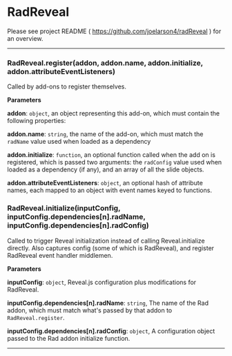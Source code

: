 # RadReveal

Please see project README ( https://github.com/joelarson4/radReveal ) for an overview.



* * *

### RadReveal.register(addon, addon.name, addon.initialize, addon.attributeEventListeners) 

Called by add-ons to register themselves.

**Parameters**

**addon**: `object`, an object representing this add-on, which must contain the following properties:

**addon.name**: `string`, the name of the add-on, which must match the `radName` value used when loaded as a dependency

**addon.initialize**: `function`, an optional function called when the add on is registered, which is passed two arguments: the 
    `radConfig` value used when loaded as a dependency (if any), and an array of all the slide objects.

**addon.attributeEventListeners**: `object`, an optional hash of attribute names, each mapped to an object with event names keyed 
    to functions.



### RadReveal.initialize(inputConfig, inputConfig.dependencies[n].radName, inputConfig.dependencies[n].radConfig) 

Called to trigger Reveal initialization instead of calling Reveal.initialize directly.
Also captures config (some of which is RadReveal), and register RadReveal event handler middlemen.

**Parameters**

**inputConfig**: `object`, Reveal.js configuration plus modifications for RadReveal.

**inputConfig.dependencies[n].radName**: `string`, The name of the Rad addon, which must match what's passed by that addon to `RadReveal.register`.

**inputConfig.dependencies[n].radConfig**: `object`, A configuration object passed to the Rad addon initialize function.




* * *










